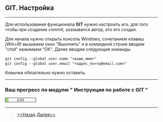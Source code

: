 ## GIT. Настройка
---

Для использования функционала **GIT** нужно настроить его, для того 
чтобы при создании commit, указывался автор, кто его создал.

Для начала нужно открыть консоль Windows, сочетанием клавиш         *(Win+R)* вызываем окно "Выолнить" и в командной строке вводим "cmd" 
нажимаем "ОК". Далее  вводим следующие команды.



```
git config --global user.name "<ваше_имя>"
git config --global user.email "<адрес_почты@email.com>"
```

Ковычки обязательно нужно оставить.

---
### **Ваш прогресс по модулю " Инструкция по работе с GIT "**

![](/green_93DB70/10perc.png)

---
>[<<Назад](./startmenu.md) [Далее>>](./createreposit.md)